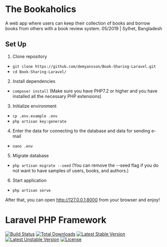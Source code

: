 # The Bookaholics
A web app where users can keep their collection of books and borrow books from others with a book review system.
05/2019 | Sylhet, Bangladesh

## Set Up

1. Clone repository

- `git clone https://github.com/demyansson/Book-Sharing-Laravel.git`
- `cd Book-Sharing-Laravel/`

2. Install dependencies

- `composer install` (Make sure you have PHP7.2 or higher and you have installed all the necessary PHP extensions)

3. Initialize environment

- `cp .env.example .env`
- `php artisan key:generate`

4. Enter the data for connecting to the database and data for sending e-mail

- `nano .env`

5. Migrate database

- `php artisan migrate --seed` (You can remove the --seed flag if you do not want to have samples of users, books, and authors.)

6. Start application

- `php artisan serve`

After that, you can open http://127.0.0.1:8000 from your browser and enjoy!

# Laravel PHP Framework

[![Build Status](https://travis-ci.org/laravel/framework.svg)](https://travis-ci.org/laravel/framework)
[![Total Downloads](https://poser.pugx.org/laravel/framework/d/total.svg)](https://packagist.org/packages/laravel/framework)
[![Latest Stable Version](https://poser.pugx.org/laravel/framework/v/stable.svg)](https://packagist.org/packages/laravel/framework)
[![Latest Unstable Version](https://poser.pugx.org/laravel/framework/v/unstable.svg)](https://packagist.org/packages/laravel/framework)
[![License](https://poser.pugx.org/laravel/framework/license.svg)](https://packagist.org/packages/laravel/framework)
